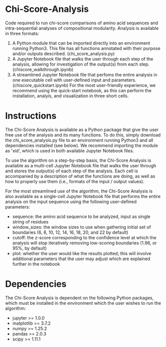 # Chi-Score-Analysis
Code required to run chi-score comparisons of amino acid sequences and intra-sequential analyses of compositional modularity. Analysis is available in three formats:
1. A Python module that can be imported directly into an environment running Python3. This file has all functions annotated with their purpose and/or outputs described. (chi_score_analysis.py)
2. A Jupyter Notebook file that walks the user through each step of the analysis, allowing for investigation of the output(s) from each step. (chiscore_walkthrough.ipynb)
3. A streamlined Jupyter Notebook file that perfoms the entire analysis in one executable cell with user-defined input and parameters. (chiscore_quickstart.ipynb)
For the most user-friendly experience, we recommend using the quick-start notebook, as this can perform the installation, analyis, and visualization in three short cells. 

# Instructions
The Chi-Score Analysis is available as a Python package that give the user free use of the analysis and its many functions. To do this, simply download the chi_score_analysis.py file to an environment running Python3 and all dependencies installed (see below). We recommend importing the module as 'xid', which is used in both available Jupyter Notebook files.

To use the algorithm on a step-by-step basis, the Chi-Score Analysis is available as a multi-cell Jupyter Notebook file that walks the user through and stores the output(s) of each step of the analysis. Each cell is accompanied by a description of what the functions are doing, as well as how to properly use them (i.e.,  formats of the input / output values).

For the most streamlined use of the algorithm, the Chi-Score Analysis is also available as a single-cell Jupyter Notebook file that performs the entire analysis on the input sequence using the following user-defined parameters:
- sequence: the amino acid sequence to be analyzed, input as single string of residues
- window_sizes: the window sizes to use when gathering initial set of boundaries (6, 8, 10, 12, 14, 16, 18, 20, and 22 by default)
- cutoff: the z-score corresponding to the confidence level at which the analysis will stop iteratively removing low-scoring boundaries (1.96, or 95%, by default)
- plot: whether the user would like the results plotted; this will involve additional parameters that the user may adjust which are explained further in the notebook

# Dependencies
The Chi-Score Analysis is dependent on the following Python packages, which must be installed in the environment which the user wishes to run the algorithm:
- jupyter >= 1.0.0
- matplotlib >= 3.7.2
- numpy >= 1.25.2
- pandas >= 2.0.3
- scipy >= 1.11.1
